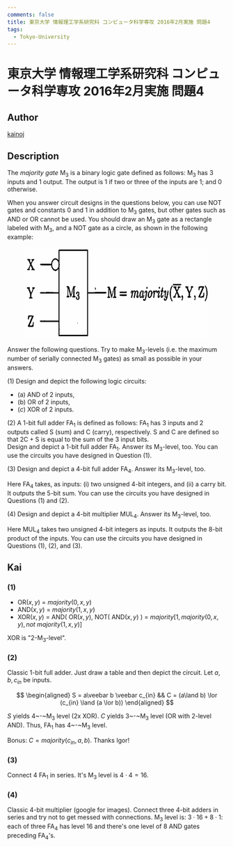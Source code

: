 ```yaml
---
comments: false
title: 東京大学 情報理工学系研究科 コンピュータ科学専攻 2016年2月実施 問題4
tags:
  - Tokyo-University
---
```

# 東京大学 情報理工学系研究科 コンピュータ科学専攻 2016年2月実施 問題4

## **Author**
[kainoj](https://github.com/kainoj/utokyo-cs)

## **Description**
The *majority gate* $\text{M}_3$ is a binary logic gate defined as follows: $\text{M}_3$ has $3$ inputs and $1$ output. The output is $1$ if two or three of the inputs are 1; and 0 otherwise.

When you answer circuit designs in the questions below, you can use NOT gates and constants $0$ and $1$ in addition to $\text{M}_3$ gates, but other gates such as AND or OR cannot be used. You should draw an $\text{M}_3$ gate as a rectangle labeled with $\text{M}_3$, and a NOT gate as a circle, as shown in the following example:

<figure style="text-align:center;">
  <img src="https://raw.githubusercontent.com/Myyura/the_kai_project_assets/main/kakomonn/tokyo_university/IST/cs_201602_4_p1.png" width="634" height="211" alt=""/>
</figure>

Answer the following questions. Try to make $\text{M}_3$-levels (i.e. the maximum number of serially connected $\text{M}_3$ gates) as small as possible in your answers.

(1) Design and depict the following logic circuits:

- (a) AND of $2$ inputs,  
- (b) OR of $2$ inputs,  
- ($c$) XOR of $2$ inputs.

(2) A 1-bit full adder $\text{FA}_1$ is defined as follows: $\text{FA}_1$ has $3$ inputs and $2$ outputs called $\text{S}$ (sum) and $\text{C}$ (carry), respectively. $\text{S}$ and $\text{C}$ are defined so that $2\text{C} + \text{S}$ is equal to the sum of the $3$ input bits.  
Design and depict a $1$-bit full adder $\text{FA}_1$. Answer its $\text{M}_3$-level, too. You can use the circuits you have designed in Question (1).

(3) Design and depict a $4$-bit full adder $\text{FA}_4$. Answer its $\text{M}_3$-level, too.  

Here $\text{FA}_4$ takes, as inputs: (i) two unsigned $4$-bit integers, and (ii) a carry bit.  
It outputs the $5$-bit sum. You can use the circuits you have designed in Questions (1) and (2).

(4) Design and depict a $4$-bit multiplier $\text{MUL}_4$. Answer its $\text{M}_3$-level, too.  

Here $\text{MUL}_4$ takes two unsigned $4$-bit integers as inputs. It outputs the $8$-bit product of the inputs. You can use the circuits you have designed in Questions (1), (2), and (3).

## **Kai**
### (1)
- OR($x, y$) = $majority(0, x, y)$
- AND($x, y$) = $majority(1, x, y)$
- XOR($x, y$) = AND( OR($x,y$), NOT( AND($x, y$) ) = $majority[1, majority(0,x,y) , not\:majority(1, x, y)]$

XOR is "$2$-$\text{M}_3$-level".

### (2)
Classic $1$-bit full adder. 
Just draw a table and then depict the circuit.
Let $a,b,c_{in}$ be inputs.

$$
\begin{aligned}
S = a\veebar b \veebar c_{in}    &&
C = (a\land b) \lor (c_{in} \land (a \lor b))
\end{aligned}
$$

$S$ yields $4$~-~$\text{M}_3$ level (2x XOR).
$C$ yields $3$~-~$\text{M}_3$ level (OR with 2-level AND).
Thus, $\text{FA}_1$ has $4$~-~$\text{M}_3$ level.

Bonus: $C = majority(c_{in}, a,b)$.
Thanks Igor!

### (3)
Connect $4$ $\text{FA}_1$ in series.
It's $\text{M}_3$ level is $4\cdot4 = 16$. 

### (4)
Classic $4$-bit multiplier (google for images).
Connect three $4$-bit adders in series and try not to get messed with connections.
$\text{M}_3$ level is: $3\cdot 16 + 8\cdot 1$: each of three $\text{FA}_4$ has level $16$ and there's one level of $8$ AND gates preceding $\text{FA}_4$'s.